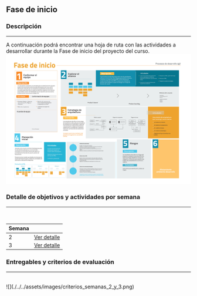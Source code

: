 ## Fase de inicio

### Descripción
---

A continuación podrá encontrar una hoja de ruta con las actividades a desarrollar durante la Fase de inicio del proyecto del curso.
<br>
![](./../../assets/images/fase_inicio.jpg)

### Detalle de objetivos y actividades por semana
---
<br>

| Semana |             |
|--------|-------------|
| 2      | [Ver detalle](../semana2/semana2) |
| 3      | [Ver detalle](../semana3/semana3) |

### Entregables y criterios de evaluación
---
<br>
![](./../../assets/images/criterios_semanas_2_y_3.png)
